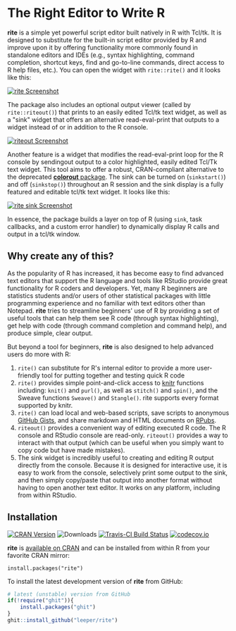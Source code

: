 # The Right Editor to Write R #

**rite** is a simple yet powerful script editor built natively in R with Tcl/tk. It is designed to substitute for the built-in script editor provided by R and improve upon it by offering functionality more commonly found in standalone editors and IDEs (e.g., syntax highlighting, command completion, shortcut keys, find and go-to-line commands, direct access to R help files, etc.). You can open the widget with `rite::rite()` and it looks like this:

[![rite Screenshot](http://i.imgur.com/74TkHInl.png)](http://imgur.com/74TkHIn)

The package also includes an optional output viewer (called by `rite::riteout()`) that prints to an easily edited Tcl/tk text widget, as well as a "sink" widget that offers an alternative read-eval-print that outputs to a widget instead of or in addition to the R console.

[![riteout Screenshot](http://i.imgur.com/P2mmwY7l.png)](http://imgur.com/P2mmwY7)

Another feature is a widget that modifies the read-eval-print loop for the R console by sendingout output to a color highlighted, easily edited Tcl/Tk text widget. This tool aims to offer a robust, CRAN-compliant alternative to the deprecated [**colorout** package](http://cran.r-project.org/web/packages/colorout/index.html). The sink can be turned on (`sinkstart()`) and off (`sinkstop()`) throughout an R session and the sink display is a fully featured and editable tcl/tk text widget. It looks like this:

[![rite sink Screenshot](http://i.imgur.com/pGjsgxFl.png)](http://i.imgur.com/pGjsgxF)

In essence, the package builds a layer on top of R (using `sink`, task callbacks, and a custom error handler) to dynamically display R calls and output in a tcl/tk window. 

## Why create any of this? ##

As the popularity of R has increased, it has become easy to find advanced text editors that support the R language and tools like RStudio provide great functionality for R coders and developers. Yet, many R beginners are statistics students and/or users of other statistical packages with little programming experience and no familiar with text editors other than Notepad. **rite** tries to streamline beginners' use of R by providing a set of useful tools that can help them see R code (through syntax highlighting), get help with code (through command completion and command help), and produce simple, clear output.

But beyond a tool for beginners, **rite** is also designed to help advanced users do more with R:

 1. `rite()` can substitute for R's internal editor to provide a more user-friendly tool for putting together and testing quick R code
 2. `rite()` provides simple point-and-click access to [knitr](http://yihui.name/knitr/) functions including: `knit()` and `purl()`, as well as `stitch()` and `spin()`, and the Sweave functions `Sweave()` and `Stangle()`. rite supports every format supported by knitr.
 3. `rite()` can load local and web-based scripts, save scripts to anonymous [GitHub Gists](https://gist.github.com/), and share markdown and HTML documents on [RPubs](http://rpubs.com/).
 4. `riteout()` provides a convenient way of editing executed R code. The R console and RStudio console are read-only. `riteout()` provides a way to interact with that output (which can be useful when you simply want to copy code but have made mistakes).
 5. The sink widget is incredibly useful to creating and editing R output directly from the console. Because it is designed for interactive use, it is easy to work from the console, selectively print some output to the sink, and then simply copy/paste that output into another format without having to open another text editor. It works on any platform, including from within RStudio.

## Installation ##

[![CRAN Version](http://www.r-pkg.org/badges/version/rite)](http://cran.r-project.org/package=rite)
![Downloads](http://cranlogs.r-pkg.org/badges/rite)
[![Travis-CI Build Status](https://travis-ci.org/leeper/rite.png?branch=master)](https://travis-ci.org/leeper/rite)
[![codecov.io](http://codecov.io/github/leeper/rite/coverage.svg?branch=master)](http://codecov.io/github/leeper/rite?branch=master)

**rite** is [available on CRAN](http://cran.r-project.org/package=MTurkR) and can be installed from within R from your favorite CRAN mirror:

```
install.packages("rite")
```

To install the latest development version of **rite** from GitHub:

```R
# latest (unstable) version from GitHub
if(!require("ghit")){
    install.packages("ghit")
}
ghit::install_github("leeper/rite")
```

